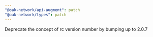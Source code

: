 ```yaml
---
"@oak-network/api-augment": patch
"@oak-network/types": patch
---
```


Deprecate the concept of rc version number by bumping up to 2.0.7
